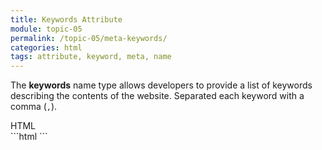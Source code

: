 ```yaml
---
title: Keywords Attribute
module: topic-05
permalink: /topic-05/meta-keywords/
categories: html
tags: attribute, keyword, meta, name
---
```


<div class="divider-heading"></div>

The **keywords** name type allows developers to provide a list of keywords describing the contents of the website. Separated each keyword with a comma (`,`).

<div id="code-heading">HTML</div>
```html
<meta name="keywords" content="">


<!-- For example... -->
<meta name="keywords" content="MOOC, Web Development, Web Design, HTML, CSS, Montana">
```
